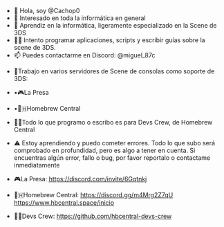 - 👋 Hola, soy @Cachop0
- 👀 Interesado en toda la informática en general
- 🌱 Aprendiz en la informática, ligeramente especializado en la Scene de 3DS
- 👨‍💻 Intento programar aplicaciones, scripts y escribir guías sobre la scene de 3DS.
- 📫 Puedes contactarme en Discord: @miguel_87c

<!---
- 😄 Pronouns: ...
- ⚡ Fun fact: ...
--->

- 💬Trabajo en varios servidores de Scene de consolas como soporte de 3DS:
-  •🎮La Presa
-  •💙🇭Homebrew Central
- 👨‍💻Todo lo que programo o escribo es para Devs Crew, de Homebrew Central
- ⚠️ Estoy aprendiendo y puedo cometer errores. Todo lo que subo será comprobado en profundidad, pero es algo a tener en cuenta. Si encuentras algún error, fallo o bug, por favor reportalo o contactame inmediatamente

- 🎮La Presa: https://discord.com/invite/6Gqtnkj
- 💙🇭Homebrew Central: https://discord.gg/m4Mrg2Z7qU https://www.hbcentral.space/inicio
- 👩‍💻Devs Crew: https://github.com/hbcentral-devs-crew

 <!---
Cachop0/Cachop0 is a ✨ special ✨ repository because its `README.md` (this file) appears on your GitHub profile.
You can click the Preview link to take a look at your changes.
--->

